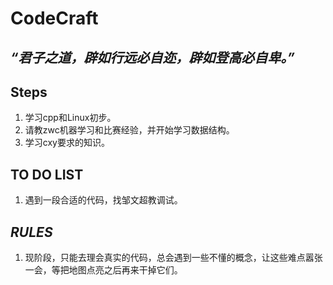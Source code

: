 # CodeCraft 
*“君子之道，辟如行远必自迩，辟如登高必自卑。”*
---
## Steps  
1. 学习cpp和Linux初步。  
2. 请教zwc机器学习和比赛经验，并开始学习数据结构。
3. 学习cxy要求的知识。

## TO DO LIST  
1. 遇到一段合适的代码，找邹文超教调试。

## *RULES*  
1. 现阶段，只能去理会真实的代码，总会遇到一些不懂的概念，让这些难点嚣张一会，等把地图点亮之后再来干掉它们。
